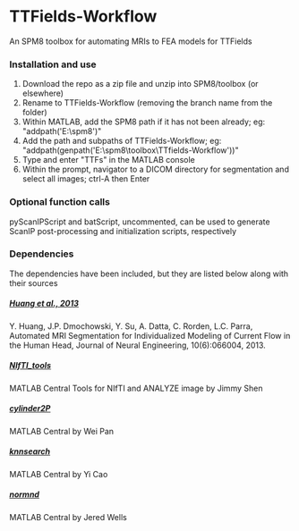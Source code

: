 # TTFields-Workflow
An SPM8 toolbox for automating MRIs to FEA models for TTFields

### Installation and use
1. Download the repo as a zip file and unzip into SPM8/toolbox (or elsewhere)
2. Rename to TTFields-Workflow (removing the branch name from the folder)
3. Within MATLAB, add the SPM8 path if it has not been already; eg: "addpath('E:\spm8')"
4. Add the path and subpaths of TTFields-Workflow; eg: "addpath(genpath('E:\spm8\toolbox\TTfields-Workflow'))"
5. Type and enter "TTFs" in the MATLAB console
6. Within the prompt, navigator to a DICOM directory for segmentation and select all images; ctrl-A then Enter

### Optional function calls
pyScanIPScript and batScript, uncommented, can be used to generate ScanIP post-processing and initialization scripts, respectively

### Dependencies
The dependencies have been included, but they are listed below along with their sources

##### [Huang et al., 2013](http://bme.ccny.cuny.edu/faculty/lparra/autosegment/)
Y. Huang, J.P. Dmochowski, Y. Su, A. Datta, C. Rorden, L.C. Parra, Automated MRI Segmentation for Individualized Modeling of Current Flow in the Human Head, Journal of Neural Engineering, 10(6):066004, 2013.

##### [NIfTI_tools](https://www.mathworks.com/matlabcentral/fileexchange/8797-tools-for-nifti-and-analyze-image)
MATLAB Central
Tools for NIfTI and ANALYZE image by Jimmy Shen

##### [cylinder2P](https://www.mathworks.com/matlabcentral/fileexchange/21758-cylinder-surface-connecting-2-points?focused=5104454&tab=function)
MATLAB Central
by Wei Pan

##### [knnsearch](https://www.mathworks.com/matlabcentral/fileexchange/19345-efficient-k-nearest-neighbor-search-using-jit?focused=5151612&tab=function)
MATLAB Central
by Yi Cao

##### [normnd](http://www.mathworks.com/matlabcentral/fileexchange/41609-point-cloud-normal-vector?focused=3785579&tab=function)
MATLAB Central
by Jered Wells

